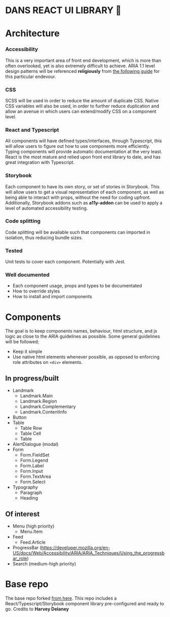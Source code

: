 # DANS REACT UI LIBRARY 🐲

# Architecture

### Accessibility

This is a very important area of front end development, which is more than often overlooked, yet is also extremely difficult to achieve. ARIA 1.1 level design patterns will be referenced **religiously** from [the following guide](https://www.w3.org/TR/wai-aria-practices/examples/) for this particular endevour.

### CSS

SCSS will be used in order to reduce the amount of duplicate CSS. Native CSS variables will also be used, in order to further reduce duplication and allow an avenue in which users can extend/modify CSS on a component level.

### React and Typescript

All components will have defined types/interfaces, through Typescript, this will allow users to figure out how to use components more efficiently. Typing components will provide automatic documentation at the very least. React is the most mature and relied upon front end library to date, and has great integration with Typescript.

### Storybook

Each component to have its own story, or set of stories in Storybook. This will allow users to get a visual representation of each component, as well as being able to interact with props, without the need for coding upfront. Additionally, Storybook addons such as **a11y-addon** can be used to apply a level of automated accessibility testing.

### Code splitting

Code splitting will be available such that components can imported in isolation, thus reducing bundle sizes.

### Tested

Unit tests to cover each component. Potentially with Jest.

### Well documented

- Each component usage, props and types to be documentated
- How to override styles
- How to install and import components

# Components

The goal is to keep components names, behaviour, html structure, and js logic as close to the ARIA guidelines as possible. Some general guidelines will be followed;

- Keep it simple
- Use native html elements whenever possible, as opposed to enforcing role attributes on `<div>` elements.

## In progress/built

- Landmark
  - Landmark.Main
  - Landmark.Region
  - Landmark.Complementary
  - Landmark.ContentInfo
- Button
- Table
  - Table Row
  - Table Cell
  - Table
- AlertDialogue (modal)
- Form
  - Form.FieldSet
  - Form.Legend
  - Form.Label
  - Form.Input
  - Form.TextArea
  - Form.Select
- Typography
  - Paragraph
  - Heading

## Of interest

- Menu (high priority)
  - Menu.Item
- Feed
  - Feed.Article
- ProgressBar (https://developer.mozilla.org/en-US/docs/Web/Accessibility/ARIA/ARIA_Techniques/Using_the_progressbar_role)
- Search (medium-high priority)

# Base repo

The base repo forked [from here](https://blog.harveydelaney.com/creating-your-own-react-component-library/). This repo includes a React/Typescript/Storybook component library pre-configured and ready to go. Credits to **Harvey Delaney**
